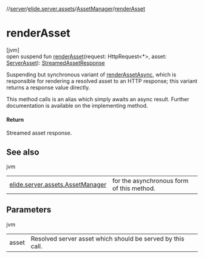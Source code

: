 //[server](../../../index.md)/[elide.server.assets](../index.md)/[AssetManager](index.md)/[renderAsset](render-asset.md)

# renderAsset

[jvm]\
open suspend fun [renderAsset](render-asset.md)(request: HttpRequest&lt;*&gt;, asset: [ServerAsset](../-server-asset/index.md)): [StreamedAssetResponse](../../elide.server/index.md#-491452832%2FClasslikes%2F-1343588467)

Suspending but synchronous variant of [renderAssetAsync](render-asset-async.md), which is responsible for rendering a resolved asset to an HTTP response; this variant returns a response value directly.

This method calls is an alias which simply awaits an async result. Further documentation is available on the implementing method.

#### Return

Streamed asset response.

## See also

jvm

| | |
|---|---|
| [elide.server.assets.AssetManager](render-asset-async.md) | for the asynchronous form of this method. |

## Parameters

jvm

| | |
|---|---|
| asset | Resolved server asset which should be served by this call. |
